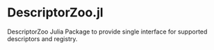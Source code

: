 # DescriptorZoo.jl
DescriptorZoo Julia Package to provide single interface for supported descriptors and registry.
